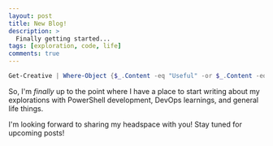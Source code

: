 ```yaml
---
layout: post
title: New Blog!
description: >
  Finally getting started...
tags: [exploration, code, life]
comments: true
---
```


```powershell
Get-Creative | Where-Object {$_.Content -eq "Useful" -or $_.Content -eq "Random"} | Format-Blog
```

So, I'm _finally_ up to the point where I have a place to start writing about my explorations with PowerShell development, DevOps learnings, and general life things.

I'm looking forward to sharing my headspace with you! Stay tuned for upcoming posts!